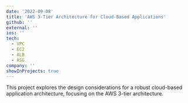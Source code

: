 ```yaml
---
date: '2022-09-08'
title: 'AWS 3-Tier Architecture for Cloud-Based Applications'
github: ''
external: ''
ios: ''
tech:
  - VPC
  - EC2
  - ALB
  - ASG
company: ''
showInProjects: true
---
```


This project explores the design considerations for a robust cloud-based application architecture, focusing on the AWS 3-tier architecture.

